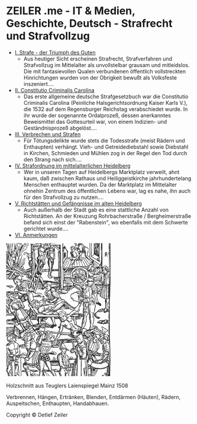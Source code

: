 # ZEILER .me - IT & Medien, Geschichte, Deutsch - Strafrecht und Strafvollzug

-   [I. Strafe - der Triumph des Guten](https://www.zeiler.me/strafrecht-und-strafvollzug/triumph-des-guten.html)
    -   Aus heutiger Sicht erscheinen Strafrecht, Strafverfahren und Strafvollzug im Mittelalter als unvollstelbar grausam und mitleidslos. Die mit fantasievollen Qualen verbundenen öffentlich vollstreckten Hinrichtungen wurden von der Obrigkeit bewußt als Volksfeste inszeniert....
-   [II. Constitutio Criminalis Carolina](https://www.zeiler.me/strafrecht-und-strafvollzug/constitutio-criminalis-carolina.html)
    -   Das erste allgemeine deutsche Strafgesetzbuch war die Constitutio Criminalis Carolina (Peinliche Halsgerichtsordnung Kaiser Karls V.), die 1532 auf dem Regensburger Reichstag verabschiedet wurde. In ihr wurde der sogenannte Ordalprozeß, dessen anerkanntes Beweismittel das Gottesurteil war, von einem Indizien- und Geständnisprozeß abgelöst....
-   [III. Verbrechen und Strafen](https://www.zeiler.me/strafrecht-und-strafvollzug/verbrechen-und-strafen.html)
    -   Für Tötungsdelikte wurde stets die Todesstrafe (meist Rädern und Enthaupten) verhängt. Vieh- und Getreidediebstahl sowie Diebstahl in Kirchen, Schmieden und Mühlen zog in der Regel den Tod durch den Strang nach sich....
-   [IV. Strafordnung im mittelalterlichen Heidelberg](https://www.zeiler.me/strafrecht-und-strafvollzug/strafordnung.html)
    -   Wer in unseren Tagen auf Heidelbergs Marktplatz verweilt, ahnt kaum, daß zwischen Rathaus und Heiliggeistkirche jahrhundertelang Menschen enthauptet wurden. Da der Marktplatz im Mittelalter ohnehin Zentrum des öffentlichen Lebens war, lag es nahe, ihn auch für den Strafvollzug zu nutzen....
-   [V. Richtstätten und Gefängnisse im alten Heidelberg](https://www.zeiler.me/strafrecht-und-strafvollzug/richtstaetten-und-gefaengnisse.html)
    -   Auch außerhalb der Stadt gab es eine stattliche Anzahl von Richtstätten. An der Kreuzung Rohrbacherstraße / Bergheimerstraße befand sich einst der "Rabenstein", wo ebenfalls mit dem Schwerte gerichtet wurde....
-   [VI. Anmerkungen](https://www.zeiler.me/strafrecht-und-strafvollzug/anmerkungen.html)

![](strafrecht-und-strafvollzug-1.gif)

Holzschnitt aus Teuglers Laienspiegel Mainz 1508

Verbrennen, Hängen, Ertränken, Blenden, Entdärmen (Häuten), Rädern, Auspeitschen, Enthaupten, Handabhauen.

Copyright © Detlef Zeiler